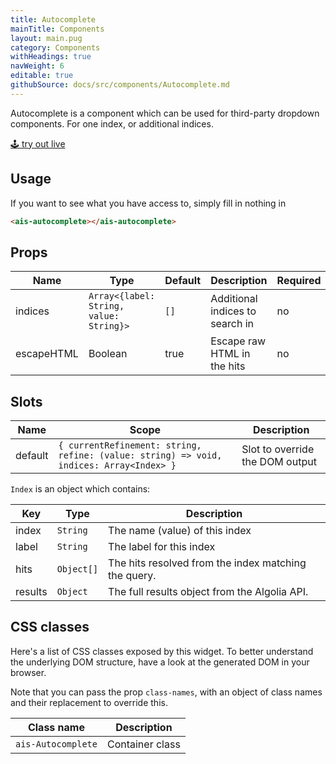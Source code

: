 ```yaml
---
title: Autocomplete
mainTitle: Components
layout: main.pug
category: Components
withHeadings: true
navWeight: 6
editable: true
githubSource: docs/src/components/Autocomplete.md
---
```


Autocomplete is a component which can be used for third-party dropdown components. For one index, or additional indices.

<a class="btn btn-static-theme" href="stories/?selectedKind=Autocomplete">🕹 try out live</a>

## Usage

If you want to see what you have access to, simply fill in nothing in 

```html
<ais-autocomplete></ais-autocomplete>
```

## Props

Name | Type | Default | Description | Required
---|---|---|---|---
indices | `Array<{label: String, value: String}>` | `[]` | Additional indices to search in | no
escapeHTML | Boolean | true | Escape raw HTML in the hits | no

## Slots

Name | Scope | Description
---|---|---
default | `{ currentRefinement: string, refine: (value: string) => void, indices: Array<Index> }` | Slot to override the DOM output

`Index` is an object which contains:

Key | Type | Description
---|---|---
index | `String` | The name (value) of this index
label | `String` | The label for this index
hits | `Object[]` | The hits resolved from the index matching the query.
results | `Object` | The full results object from the Algolia API.

## CSS classes

Here's a list of CSS classes exposed by this widget. To better understand the underlying
DOM structure, have a look at the generated DOM in your browser.

Note that you can pass the prop `class-names`, with an object of class names and their replacement to override this.

Class name | Description
---|---
`ais-Autocomplete` | Container class

